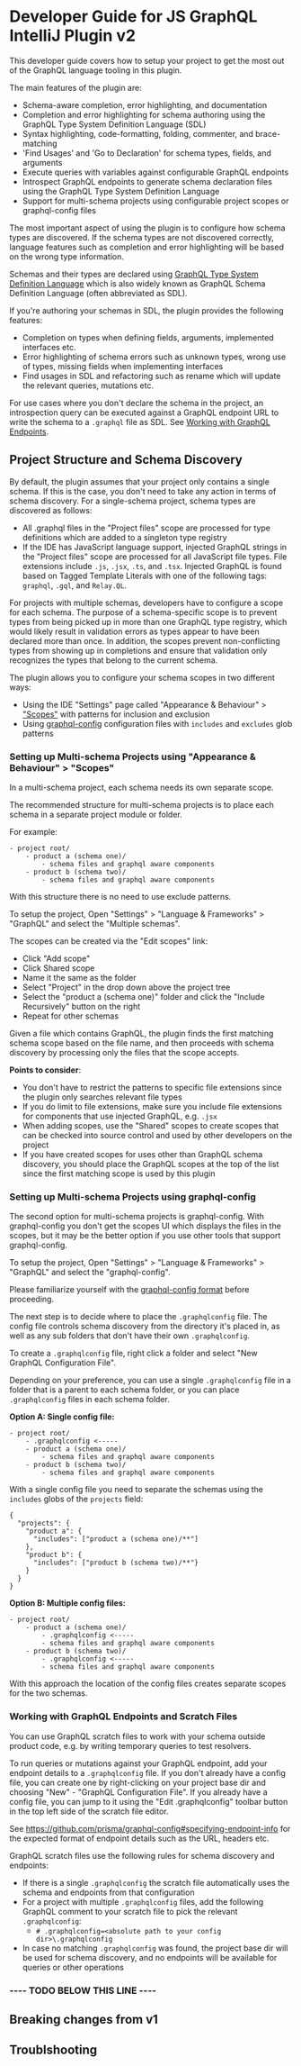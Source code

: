 # Developer Guide for JS GraphQL IntelliJ Plugin v2

This developer guide covers how to setup your project to get the most out of the GraphQL language tooling in this plugin.

The main features of the plugin are:

- Schema-aware completion, error highlighting, and documentation
- Completion and error highlighting for schema authoring using the GraphQL Type System Definition Language (SDL)
- Syntax highlighting, code-formatting, folding, commenter, and brace-matching
- 'Find Usages' and 'Go to Declaration' for schema types, fields, and arguments
- Execute queries with variables against configurable GraphQL endpoints
- Introspect GraphQL endpoints to generate schema declaration files using the GraphQL Type System Definition Language 
- Support for multi-schema projects using configurable project scopes or graphql-config files 

The most important aspect of using the plugin is to configure how schema types are discovered.
If the schema types are not discovered correctly, language features such as completion and error highlighting
will be based on the wrong type information.

Schemas and their types are declared using [GraphQL Type System Definition Language](http://facebook.github.io/graphql/June2018/#sec-Type-System)
which is also widely known as GraphQL Schema Definition Language (often abbreviated as SDL).

If you're authoring your schemas in SDL, the plugin provides the following features:

- Completion on types when defining fields, arguments, implemented interfaces etc.
- Error highlighting of schema errors such as unknown types, wrong use of types, missing fields when implementing interfaces
- Find usages in SDL and refactoring such as rename which will update the relevant queries, mutations etc.

For use cases where you don't declare the schema in the project, an introspection query can be executed against a
GraphQL endpoint URL to write the schema to a `.graphql` file as SDL. See [Working with GraphQL Endpoints](#working-with-graphql-endpoints-and-scratch-files).

## Project Structure and Schema Discovery
By default, the plugin assumes that your project only contains a single schema. If this is the case, you don't need
to take any action in terms of schema discovery. For a single-schema project, schema types are discovered as follows:

- All .graphql files in the "Project files" scope are processed for type definitions which are added to a singleton type registry
- If the IDE has JavaScript language support, injected GraphQL strings in the "Project files" scope are processed for all
  JavaScript file types. File extensions include `.js`, `.jsx`, `.ts`, and `.tsx`. Injected GraphQL is found based on
  Tagged Template Literals with one of the following tags: `graphql`, `.gql`, and `Relay.QL`.

For projects with multiple schemas, developers have to configure a scope for each schema. The purpose of a schema-specific
scope is to prevent types from being picked up in more than one GraphQL type registry, which would likely result in validation
errors as types appear to have been declared more than once. In addition, the scopes prevent non-conflicting types from
showing up in completions and ensure that validation only recognizes the types that belong to the current schema.

The plugin allows you to configure your schema scopes in two different ways:

- Using the IDE "Settings" page called "Appearance & Behaviour" > ["Scopes"](https://www.jetbrains.com/help/idea/2018.1/settings-scopes.html) with patterns for inclusion and exclusion
- Using [graphql-config](https://github.com/prismagraphql/graphql-config) configuration files with `includes` and `excludes` glob patterns 

### Setting up Multi-schema Projects using "Appearance & Behaviour" > "Scopes"
In a multi-schema project, each schema needs its own separate scope.

The recommended structure for multi-schema projects is to place each schema in a separate project module or folder.

For example:

```
- project root/
    - product a (schema one)/
        - schema files and graphql aware components
    - product b (schema two)/
        - schema files and graphql aware components
```

With this structure there is no need to use exclude patterns.

To setup the project, Open "Settings" > "Language & Frameworks" > "GraphQL" and select the "Multiple schemas".

The scopes can be created via the "Edit scopes" link:

- Click "Add scope"
- Click Shared scope
- Name it the same as the folder
- Select "Project" in the drop down above the project tree
- Select the "product a (schema one)" folder and click the "Include Recursively" button on the right
- Repeat for other schemas

Given a file which contains GraphQL, the plugin finds the first matching schema scope based on the file name, and then
proceeds with schema discovery by processing only the files that the scope accepts.

__Points to consider__:
- You don't have to restrict the patterns to specific file extensions since the plugin only searches relevant file types
- If you do limit to file extensions, make sure you include file extensions for components that use injected GraphQL, e.g. `.jsx`
- When adding scopes, use the "Shared" scopes to create scopes that can be checked into source control and used by other
  developers on the project
- If you have created scopes for uses other than GraphQL schema discovery, you should place the GraphQL scopes at the top
  of the list since the first matching scope is used by this plugin  

### Setting up Multi-schema Projects using graphql-config
The second option for multi-schema projects is graphql-config. With graphql-config you don't get the scopes UI which
displays the files in the scopes, but it may be the better option if you use other tools that support graphql-config.

To setup the project, Open "Settings" > "Language & Frameworks" > "GraphQL" and select the "graphql-config".

Please familiarize yourself with the [graphql-config format](https://github.com/prismagraphql/graphql-config/blob/master/specification.md)
before proceeding.

The next step is to decide where to place the `.graphqlconfig` file. The config file controls schema discovery from the
directory it's placed in, as well as any sub folders that don't have their own `.graphqlconfig`.
 
To create a `.graphqlconfig` file, right click a folder and select "New GraphQL Configuration File".

Depending on your preference, you can use a single `.graphqlconfig` file in a folder that is a parent to each schema
folder, or you can place `.graphqlconfig` files in each schema folder.

__Option A: Single config file:__

```
- project root/
    - .graphqlconfig <-----
    - product a (schema one)/
        - schema files and graphql aware components
    - product b (schema two)/
        - schema files and graphql aware components
```

With a single config file you need to separate the schemas using the `includes` globs of the `projects` field:

```
{
  "projects": {
    "product a": {
      "includes": ["product a (schema one)/**"]
    },
    "product b": {
      "includes": ["product b (schema two)/**"}
    }
  }
}
```

__Option B: Multiple config files:__

```
- project root/
    - product a (schema one)/
        - .graphqlconfig <-----
        - schema files and graphql aware components
    - product b (schema two)/
        - .graphqlconfig <-----
        - schema files and graphql aware components
```

With this approach the location of the config files creates separate scopes for the two schemas. 

### Working with GraphQL Endpoints and Scratch Files

You can use GraphQL scratch files to work with your schema outside product code, e.g. by writing temporary queries to
test resolvers. 

To run queries or mutations against your GraphQL endpoint, add your endpoint details to a `.graphqlconfig` file. If you
don't already have a config file, you can create one by right-clicking on your project base dir and choosing 
"New" - "GraphQL Configuration File". If you already have a config file, you can jump to it using the "Edit .graphqlconfig"
toolbar button in the top left side of the scratch file editor.

See https://github.com/prisma/graphql-config#specifying-endpoint-info for the expected format of endpoint details such as
the URL, headers etc.

GraphQL scratch files use the following rules for schema discovery and endpoints:

- If there is a single `.graphqlconfig` the scratch file automatically uses the schema and endpoints from that configuration
- For a project with multiple `.graphqlconfig` files, add the following GraphQL comment to your scratch file to pick the relevant `.graphqlconfig`:
    - `# .graphqlconfig=<absolute path to your config dir>\.graphqlconfig`
- In case no matching `.graphqlconfig` was found, the project base dir will be used for schema discovery, and no endpoints
    will be available for queries or other operations   

### ---- TODO BELOW THIS LINE ----

## Breaking changes from v1

## Troublshooting